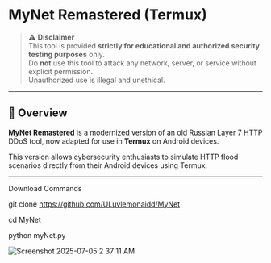 # MyNet Remastered (Termux)

> ⚠️ **Disclaimer**  
> This tool is provided **strictly for educational and authorized security testing purposes** only.  
> Do **not** use this tool to attack any network, server, or service without explicit permission.  
> Unauthorized use is illegal and unethical.

---

## 📌 Overview

**MyNet Remastered** is a modernized version of an old Russian Layer 7 HTTP DDoS tool, now adapted for use in **Termux** on Android devices.

This version allows cybersecurity enthusiasts to simulate HTTP flood scenarios directly from their Android devices using Termux.

---

Download Commands 

  git clone https://github.com/ULuvlemonaidd/MyNet
 
  cd MyNet

 python myNet.py




![Screenshot 2025-07-05 2 37 11 AM](https://github.com/user-attachments/assets/14eb80f7-ff5c-41e4-b6ab-d9e2c1718d0b)
